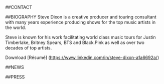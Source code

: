 ##CONTACT

##BIOGRAPHY
Steve Dixon is a creative producer and touring consultant with many years experience producing shows for the top music artists in the world.

Steve is known for his work facilitating world class music tours for Justin Timberlake, Britney Spears, BTS and Black.Pink as well as over two decades of top artists.

Download [Résumé] (https://www.linkedin.com/in/steve-dixon-a1a6692a/)

##NEWS

##PRESS
